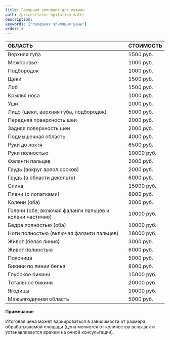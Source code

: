 ```yaml
---
title: Лазерная эпиляция для мужчин
path: /prices/laser-epilation-male/
description:
keywords: ["лазерная эпиляция цены"]
order: 2
---
```



| ОБЛАСТЬ                                                 | СТОИМОСТЬ  |
|:--------------------------------------------------------|:-----------|
| Верхняя губа                                            | 1500 руб.  |
| Межбровье                                               | 1000 руб.  |
| Подбородок                                              | 1000 руб.  |
| Щеки                                                    | 1500 руб.  |
| Лоб                                                     | 1500 руб.  |
| Крылья носа                                             | 1000 руб.  |
| Уши                                                     | 1000 руб.  |
| Лицо (щеки, верхняя губа, подбородок)                   | 5000 руб.  |
| Передняя поверхность шеи                                | 2000 руб.  |
| Задняя поверхность шеи                                  | 2000 руб.  |
| Подмышечная область                                     | 4000 руб.  |
| Руки до локтя                                           | 6500 руб.  |
| Руки полностью                                          | 10000 руб. |
| Фаланги пальцев                                         | 2000 руб.  |
| Грудь (вокруг ареол сосков)                             | 2000 руб.  |
| Грудь (в области декольте)                              | 6000 руб.  |
| Спина                                                   | 15000 руб. |
| Плечи (с лопатками)                                     | 8000 руб.  |
| Колени (оба)                                            | 3000 руб.  |
| Голени (обе, включая фаланги пальцев и колени частично) | 10000 руб. |
| Бедра полностью (оба)                                   | 10000 руб. |
| Ноги полностью (включая фаланги пальцев)                | 18000 руб. |
| Живот (белая линия)                                     | 3000 руб.  |
| Живот полностью                                         | 6000 руб.  |
| Поясница                                                | 5000 руб.  |
| Бикини по линии белья                                   | 8000 руб.  |
| Глубокое бикини                                         | 15000 руб. |
| Тотальное бикини                                        | 20000 руб. |
| Ягодицы                                                 | 10000 руб. |
| Межьягодичная область                                   | 5000 руб.  |

**Примечание**

Итоговая цена может варьироваться в зависимости от размера
обрабатываемой площади (цена меняется от количества вспышек и
устанавливается врачем на очной консультации).
